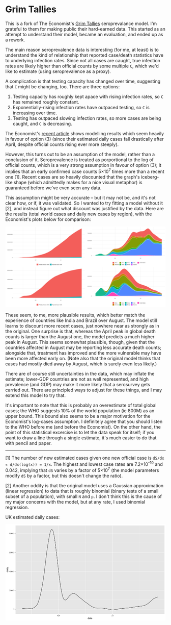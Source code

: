 Grim Tallies
============

This is a fork of The Economist's [Grim Tallies](https://github.com/TheEconomist/Grim-Tallies) seroprevalance model. I'm grateful to them for making public their hard-earned data. This started as an attempt to understand their model, became an evaluation, and ended up as a rework.

The main reason seroprevalence data is interesting (for me, at least) is to understand the kind of relationship that reported case/death statistics have to underlying infection rates. Since not all cases are caught, true infection rates are likely higher than official counts by some multiple `C`, which we'd like to estimate (using seroprevalence as a proxy).

A complication is that testing capacity has changed over time, suggesting that `C` might be changing, too. There are three options:

1. Testing capacity has roughly kept apace with rising infection rates, so `C` has remained roughly constant.
2. Exponentially-rising infection rates have outpaced testing, so `C` is increasing over time.
3. Testing has outpaced slowing infection rates, so more cases are being caught, and `C` is decreasing.

The Economist's [recent article](https://www.economist.com/briefing/2020/09/26/the-covid-19-pandemic-is-worse-than-official-figures-show) shows modelling results which seem heavily in favour of option (3) (since their estimated daily cases fall drastically after April, despite official counts rising ever more steeply).

However, this turns out to be an assumption of the model, rather than a conclusion of it. Seroprevalence is treated as porportional to the log of official counts, which is a very strong assumption in favour of option (3); it implies that an early confirmed case counts 5×10<sup>7</sup> times more than a recent one [1]. Recent cases are so heavily discounted that the graph's iceberg-like shape (which admittedly makes for a nice visual metaphor) is guaranteed before we've even seen any data.

This assumption might be very accurate – but it may not be, and it's not clear how, or if, it was validated. So I wanted to try fitting a model without it [2], and instead figure out what discount was justified by the data. Here are the results (total world cases and daily new cases by region), with the Economist's plots below for comparison:

![plot](plot.png)

These seem, to me, more plausible results, which better match the experience of countries like India and Brazil over August. The model still learns to discount more recent cases, just nowhere near as strongly as in the original. One surprise is that, whereas the April peak in global death counts is larger than the August one, the model predicts a much higher peak in August. This seems somewhat plausible, though, given that the countries affected in August may be reporting less accurate death counts; alongside that, treatment has improved and the more vulnerable may have been more affected early on. (Note also that the original model thinks that cases had mostly died away by August, which is surely even less likely.)

There are of course still uncertainties in the data, which may inflate the estimate; lower-GDP countries are not as well represented, and high prevalence (and GDP) may make it more likely that a serosurvey gets carried out. There are principled ways to adjust for these things, and I may extend this model to try that.

It's important to note that this is probably an overestimate of total global cases; the WHO suggests 10% of the world population (ie 800M) as an upper bound. This bound also seems to be a major motivation for the Economist's log-cases assumption. I definitely agree that you should listen to the WHO before me (and before the Economist). On the other hand, the point of this statistical excercise is to let the data speak for itself; if you want to draw a line through a single estimate, it's much easier to do that with pencil and paper.

---

[1] The number of new estimated cases given one new official case is `dS/dx ∝ d/dx(log(x)) = 1/x`. The highest and lowest case rates are 7.2×10<sup>-10</sup> and 0.042, implying that `dS` varies by a factor of 5×10<sup>7</sup> (the model parameters modify `dS` by a factor, but this doesn't change the ratio).

[2] Another oddity is that the original model uses a Gaussian approximation (linear regression) to data that is roughly binomial (binary tests of a small subset of a population), with small `N` and `p`. I don't think this is the cause of my major concerns with the model, but at any rate, I used binomial regression.

UK estimated daily cases:

![uk](uk.png)
